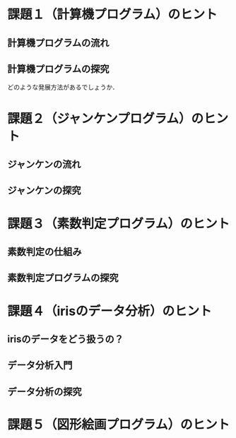 # 課題１（計算機プログラム）のヒント

## 計算機プログラムの流れ


## 計算機プログラムの探究
どのような発展方法があるでしょうか．



# 課題２（ジャンケンプログラム）のヒント

## ジャンケンの流れ


## ジャンケンの探究


# 課題３（素数判定プログラム）のヒント


## 素数判定の仕組み


## 素数判定プログラムの探究

# 課題４（irisのデータ分析）のヒント


## irisのデータをどう扱うの？


## データ分析入門


## データ分析の探究


# 課題５（図形絵画プログラム）のヒント












